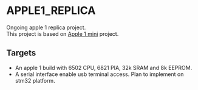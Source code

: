 # APPLE1_REPLICA
 Ongoing apple 1 replica project. \
 This project is based on [Apple 1 mini](https://github.com/DutchMaker/Apple-1-Mini) project.
## Targets
* An apple 1 build with 6502 CPU, 6821 PIA, 32k SRAM and 8k EEPROM.
* A serial interface enable usb terminal access. Plan to implement on stm32 platform.